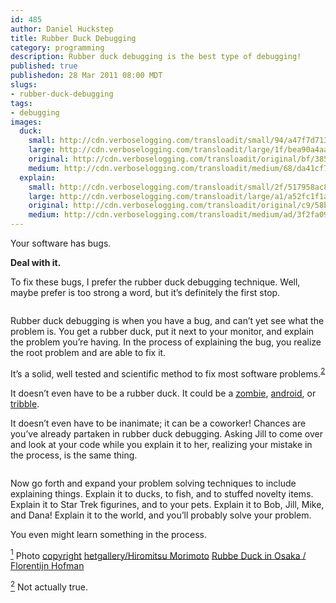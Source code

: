 ```yaml
--- 
id: 485
author: Daniel Huckstep
title: Rubber Duck Debugging
category: programming
description: Rubber duck debugging is the best type of debugging!
published: true
publishedon: 28 Mar 2011 08:00 MDT
slugs: 
- rubber-duck-debugging
tags: 
- debugging
images: 
  duck: 
    small: http://cdn.verboselogging.com/transloadit/small/94/a47f7d71375d2a8b73375c9bded65e/duck.jpg
    large: http://cdn.verboselogging.com/transloadit/large/1f/bea90a4aa369720bb741711541db57/duck.jpg
    original: http://cdn.verboselogging.com/transloadit/original/bf/38504cca624fab97de81da8c0a3199/duck.jpg
    medium: http://cdn.verboselogging.com/transloadit/medium/68/da41cf7d498189f30a512dea3283c7/duck.jpg
  explain: 
    small: http://cdn.verboselogging.com/transloadit/small/2f/517958ac82021fdaf7ac660b323b2a/explain.jpg
    large: http://cdn.verboselogging.com/transloadit/large/a1/a52fc1f1a2d646143c89b4f0f1715c/explain.jpg
    original: http://cdn.verboselogging.com/transloadit/original/c9/58b6746d51454ff84e4b93fff734ae/explain.jpg
    medium: http://cdn.verboselogging.com/transloadit/medium/ad/3f2fa09e42a9e9f22b30ac1938aaf6/explain.jpg
---
```

<p>Your software has bugs.</p>
<p><strong>Deal with it.</strong></p>
<p>To fix these bugs, I prefer the rubber duck debugging technique. Well, maybe prefer is too strong a word, but it&#8217;s definitely the first stop.</p>
<p><figure><img src="http://cdn.verboselogging.com/transloadit/large/1f/bea90a4aa369720bb741711541db57/duck.jpg" class=" large" alt="" /></figure></p>
<p>Rubber duck debugging is when you have a bug, and can&#8217;t yet see what the problem is. You get a rubber duck, put it next to your monitor, and explain the problem you&#8217;re having. In the process of explaining the bug, you realize the root problem and are able to fix it.</p>
<p>It&#8217;s a solid, well tested and scientific method to fix most software problems.<sup class="footnote" id="fnr2"><a href="#fn2">2</a></sup></p>
<p>It doesn&#8217;t even have to be a rubber duck. It could be a <a href="http://www.thinkgeek.com/geektoys/cubegoodies/e5ac/">zombie</a>, <a href="http://www.thinkgeek.com/geektoys/plush/e554/">android</a>, or <a href="http://www.thinkgeek.com/geektoys/plush/ac6e/">tribble</a>.</p>
<p>It doesn&#8217;t even have to be inanimate; it can be a coworker! Chances are you&#8217;ve already partaken in rubber duck debugging. Asking Jill to come over and look at your code while you explain it to her, realizing your mistake in the process, is the same thing.</p>
<p><figure><img src="http://cdn.verboselogging.com/transloadit/original/c9/58b6746d51454ff84e4b93fff734ae/explain.jpg" class="mcenter round original" alt="" /></figure></p>
<p>Now go forth and expand your problem solving techniques to include explaining things. Explain it to ducks, to fish, and to stuffed novelty items. Explain it to Star Trek figurines, and to your pets. Explain it to Bob, Jill, Mike, and Dana! Explain it to the world, and you&#8217;ll probably solve your problem.</p>
<p>You even might learn something in the process.</p>
<p class="footnote" id="fn1"><a href="#fnr1"><sup>1</sup></a> Photo <a href="http://creativecommons.org/licenses/by-nc-sa/2.0/deed.en">copyright</a> <a href="http://www.flickr.com/photos/hetgacom/">hetgallery/Hiromitsu Morimoto</a> <a href="http://www.flickr.com/photos/hetgacom/3954479414/">Rubbe Duck in Osaka / Florentijn Hofman</a></p>
<p class="footnote" id="fn2"><a href="#fnr2"><sup>2</sup></a> Not actually true.</p>